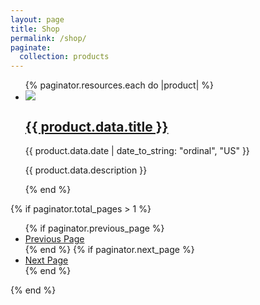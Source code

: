 ```yaml
---
layout: page
title: Shop
permalink: /shop/
paginate:
  collection: products
---
```


<ul class="grid" role="list">
  {% paginator.resources.each do |product| %}
  <li class="card border-2 flow overflow-hidden product">
    <img class="ar-image" src="{{ product.data.image || 'https://placehold.co/778x438?text=Hello+Ruby'}}">
    <h2>
      <a href="{{ product.relative_url }}">{{ product.data.title }}</a>
    </h2>
    <p class="text-small">{{ product.data.date | date_to_string: "ordinal", "US" }}</p>
    <p>{{ product.data.description }}</p>
  </li>
  {% end %}
</ul>

{% if paginator.total_pages > 1 %}

  <ul class="pagination">
    {% if paginator.previous_page %}
    <li>
      <a href="{{ paginator.previous_page_path }}">Previous Page</a>
    </li>
    {% end %}
    {% if paginator.next_page %}
    <li>
      <a href="{{ paginator.next_page_path }}">Next Page</a>
    </li>
    {% end %}
  </ul>
{% end %}
